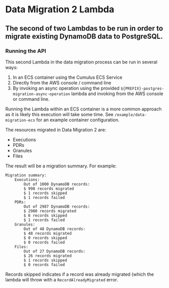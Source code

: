 # Data Migration 2 Lambda

## The second of two Lambdas to be run in order to migrate existing DynamoDB data to PostgreSQL.

### Running the API
This second Lambda in the data migration process can be run in several ways:

1. In an ECS container using the Cumulus ECS Service
2. Directly from the AWS console / command line
3. By invoking an async operation using the provided `${PREFIX}-postgres-migration-async-operation` lambda and invoking from the AWS console or command line.

Running the Lambda within an ECS container is a more common approach as it is likely this execution will take some time. See `/example/data-migration-ecs` for an example container configuration.

The resources migrated in Data Migration 2 are:

- Executions
- PDRs
- Granules
- Files

The result will be a migration summary. For example:

```
Migration summary:
    Executions:
        Out of 1000 DynamoDB records:
        $ 998 records migrated
        $ 1 records skipped
        $ 1 records failed
    PDRs:
        Out of 2987 DynamoDB records:
        $ 2980 records migrated
        $ 6 records skipped
        $ 1 records failed
    Granules:
        Out of 48 DynamoDB records:
        $ 48 records migrated
        $ 0 records skipped
        $ 0 records failed
    Files:
        Out of 27 DynamoDB records:
        $ 26 records migrated
        $ 1 records skipped
        $ 0 records failed
```

Records skipped indicates if a record was already migrated (which the lambda will throw with a `RecordAlreadyMigrated` error.
